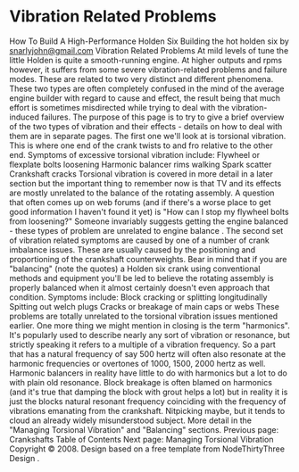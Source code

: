 # Vibration Related Problems

How To Build A High-Performance Holden Six
Building the hot holden six
by snarlyjohn@gmail.com
Vibration Related Problems
At mild levels of tune the little Holden is quite a smooth-running engine.
At higher outputs and rpms however, it suffers from some severe vibration-related
problems and failure modes. These are related to two very distinct and different
phenomena. These two types are often completely confused in the mind of the average
engine builder with regard to cause and effect, the result being that much effort
is sometimes misdirected while trying to deal with the vibration-induced failures.
The purpose of this page is to try to give a brief overview of the two types of
vibration and their effects - details on how to deal with them are in separate
pages.
The first one we'll look at is torsional vibration. This is where one end of
the crank twists to and fro relative to the other end. Symptoms of excessive torsional
vibration include:
Flywheel or flexplate bolts loosening
Harmonic balancer rims walking
Spark scatter
Crankshaft cracks
Torsional vibration is covered in more detail in a later section but the important
thing to remember now is that TV and its effects are mostly unrelated to the balance
of the rotating assembly. A question that often comes up on web forums (and if there's a worse
place to get good information I haven't found it yet)
is "How can I stop my flywheel bolts from loosening?" Someone invariably suggests getting
the engine balanced -
these types of problem are
unrelated to engine balance
.
The second set of vibration related symptoms are caused by one of a number of crank
imbalance issues. These are usually caused by the positioning and proportioning of the
crankshaft counterweights. Bear in mind that if you are "balancing" (note the quotes) a Holden
six crank using conventional methods and equipment you'll be led to believe the rotating
assembly is properly balanced when it almost certainly doesn't even approach that condition. Symptoms include:
Block cracking or splitting longitudinally
Spitting out welch plugs
Cracks or breakage of main caps or webs
These problems are totally unrelated to the torsional vibration issues mentioned earlier.
One more thing we might mention in closing is the term "harmonics". It's popularly used
to describe nearly any sort of vibration or resonance, but strictly speaking it refers to a multiple
of a vibration frequency. So a part that has a natural frequency of say 500 hertz will often
also resonate at the harmonic frequencies or overtones of 1000, 1500, 2000 hertz as well. Harmonic balancers
in reality have little to do with harmonics but a lot to do with plain old resonance.
Block breakage is often blamed on harmonics (and it's
true that damping the block with grout helps a lot) but in reality it is just the blocks natural
resonant frequency coinciding with the frequency of vibrations emanating from the crankshaft.
Nitpicking maybe, but it tends to cloud an already widely misunderstood subject.
More detail in the "Managing Torsional Vibration" and "Balancing" sections.
Previous page: Crankshafts
Table of Contents
Next page: Managing Torsional Vibration
Copyright © 2008. Design
based on a free template from
NodeThirtyThree
Design
.